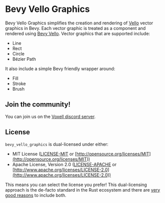 # Bevy Vello Graphics

Bevy Vello Graphics simplifies the creation and rendering of [Vello](https://github.com/linebender/vello) vector graphics in Bevy. Each vector graphic is treated as a component and rendered using [Bevy Vello](https://github.com/linebender/bevy_vello). Vector graphics that are supported include:

- Line
- Rect
- Circle
- Bézier Path

It also include a simple Bevy friendly wrapper around:

- Fill
- Stroke
- Brush

## Join the community!

You can join us on the [Voxell discord server](https://discord.gg/WDBnuNH).

## License

`bevy_vello_graphics` is dual-licensed under either:

- MIT License ([LICENSE-MIT](LICENSE-MIT) or [http://opensource.org/licenses/MIT](http://opensource.org/licenses/MIT))
- Apache License, Version 2.0 ([LICENSE-APACHE](LICENSE-APACHE) or [http://www.apache.org/licenses/LICENSE-2.0](http://www.apache.org/licenses/LICENSE-2.0))

This means you can select the license you prefer!
This dual-licensing approach is the de-facto standard in the Rust ecosystem and there are [very good reasons](https://github.com/bevyengine/bevy/issues/2373) to include both.
